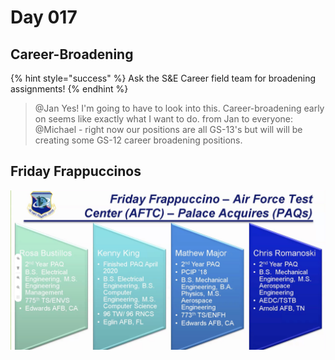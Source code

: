 # Day 017

## Career-Broadening

{% hint style="success" %}
Ask the S&E Career field team for broadening assignments!
{% endhint %}

> @Jan Yes! I'm going to have to look into this. Career-broadening early on seems like exactly what I want to do. from Jan to everyone: @Michael - right now our positions are all GS-13's but will will be creating some GS-12 career broadening positions.

## Friday Frappuccinos

![](../.gitbook/assets/screenshot_2020-07-02-14.17.30_xnbhta.jpg)

